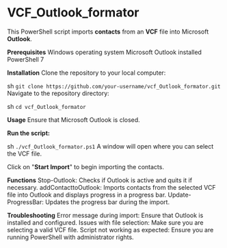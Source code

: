 # VCF_Outlook_formator

This PowerShell script imports **contacts** from an **VCF** file into Microsoft **Outlook**.

**Prerequisites**
Windows operating system
Microsoft Outlook installed
PowerShell 7

**Installation**
Clone the repository to your local computer:

sh
`git clone https://github.com/your-username/vcf_Outlook_formator.git`
Navigate to the repository directory:

sh
`cd vcf_Outlook_formator`

**Usage**
Ensure that Microsoft Outlook is closed.

**Run the script:**

sh
`./vcf_Outlook_formator.ps1`
A window will open where you can select the VCF file.

Click on "**Start Import**" to begin importing the contacts.

**Functions**
Stop-Outlook: Checks if Outlook is active and quits it if necessary.
addContacttoOutlook: Imports contacts from the selected VCF file into Outlook and displays progress in a progress bar.
Update-ProgressBar: Updates the progress bar during the import.

**Troubleshooting**
Error message during import: Ensure that Outlook is installed and configured.
Issues with file selection: Make sure you are selecting a valid VCF file.
Script not working as expected: Ensure you are running PowerShell with administrator rights.
